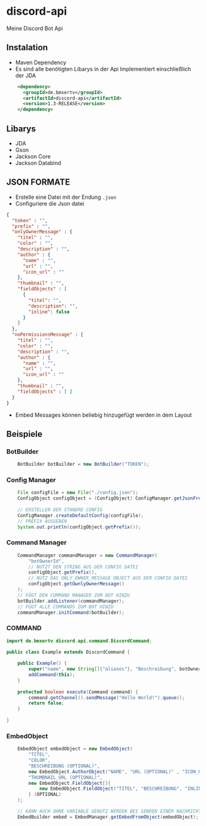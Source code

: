 # discord-api
Meine Discord Bot Api


## Instalation
- Maven Dependency
- Es sind alle benötigten Libarys in der Api Implementiert einschließlich der JDA
```xml
    <dependency>
      <groupId>de.bmxertv</groupId>
      <artifactId>discord-api</artifactId>
      <version>1.3-RELEASE</version>
    </dependency> 
```

## Libarys
- JDA
- Gson
- Jackson Core
- Jackson Databind

## JSON FORMATE
- Erstelle eine Datei mit der Endung `.json`
- Configuriere die Json datei
```json
{
  "token" : "",
  "prefix" : "",
  "onlyOwnerMessage" : {
    "titel" : "",
    "color" : "",
    "description" : "",
    "author" : {
      "name" : "",
      "url" : "",
      "icon_url" : ""
    },
    "thumbnail" : "",
    "fieldObjects" : [
      {
        "titel": "",
        "description": "",
        "inline": false
      }
    ]
  },
  "noPermissionsMessage" : {
    "titel" : "",
    "color" : "",
    "description" : "",
    "author" : {
      "name" : "",
      "url" : "",
      "icon_url" : ""
    },
    "thumbnail" : "",
    "fieldObjects" : [ ]
  }
}
```
- Embed Messages können beliebig hinzugefügt werden in dem Layout

## Beispiele
### BotBuilder
```java
    BotBuilder botBuilder = new BotBuilder("TOKEN");
```
### Config Manager
```java
    File configFile = new File("./config.json");
    ConfigObject configObject = (ConfigObject) ConfigManager.getJsonFromFile(configFile, ConfigObject.class);
    
    // ERSTELLEN DER STANDRD CONFIG
    ConfigManager.createDefaultConfig(configFile);
    // PREFIX AUSGEBEN
    System.out.println(configObject.getPrefix());
```
### Command Manager
```java
    CommandManager commandManager = new CommandManager(
        "botOwnerId",
        // NUTZT DEN STRING AUS DER CONFIG DATEI
        configObject.getPrefix(),
        // NUTZ DAS ONLY_OWNER_MESSAGE OBJECT AUS DER CONFIG DATEI
        configObject.getOwnlyOwnerMessage()
    );
    // FÜGT DEN COMMAND MANAGER ZUM BOT HINZU
    botBuilder.addListener(commandManager);
    // FÜGT ALLE COMMANDS ZUM BOT HINZU
    commandManager.initCommand(botBuilder);
```
### COMMAND
```java
import de.bmxertv.discord.api.command.DiscordCommand;

public class Example extends DiscordCommand {
    
    public Example() {
        super("name", new String[]{"aliases"}, "Beschreibung", botOwnerOnly);
        addCommand(this);    
    }
    
    protected boolean execute(Command command) {
        command.getChannel().sendMessage("Hello World!").queue();
        return false;
    }
  
}
```
### EmbedObject
```java
    EmbedObject embedObject = new EmbedObject(
        "TITEL",
        "COLOR",
        "BESCHREIBUNG (OPTIONAL)",
        new EmbedObject.AuthorObject("NAME", "URL (OPTIONAL)" , "ICON_URL (OPTIONAL)") (OPTIONAL),
        "THUMBNAIL_URL (OPTIONAL)",
        new EmbedObject.FieldObject[]{
            new EmbedObject.FieldObject("TITEL", "BESCHREIBUNG", "INLINE")
        } (OPTIONAL) 
    );

    // KANN AUCH OHNE VARIABLE GENUTZ WERDEN BEI SENDEN EINER NACHRICHT
    EmbedBuilder embed = EmbedManager.getEmbedFromObject(embedObject);
```